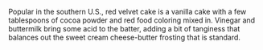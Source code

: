 Popular in the southern U.S., red velvet cake is a vanilla cake with a few tablespoons of cocoa powder and red food coloring mixed in. Vinegar and buttermilk bring some acid to the batter, adding a bit of tanginess that balances out the sweet cream cheese-butter frosting that is standard.